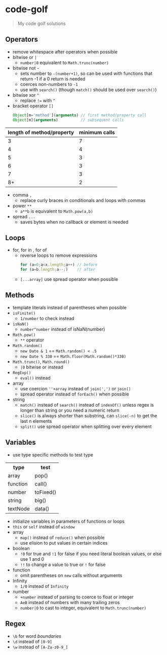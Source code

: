 # code-golf

>   My code golf solutions

## Operators

-   remove whitespace after operators when possible
-   bitwise or `|`
    -   `number|0` equivalent to `Math.trunc(number)`
-   bitwise not `~`
    -   sets number to `-(number+1)`, so can be used with functions that return -1 if a 0 return is needed
    -   coerces non-numbers to `-1`
    -   use with `search()` (though `match()` should be used over `search()`)
-   bitwise xor `^`
    -   replace `!=` with `^`
-   bracket operator `[]`
    ```js
    Object[m='method'](arguments) // first method/property call
    Object[m](arguments)          // subsequent calls
    ```
<table>
<thead>
<tr>
<th>length of method/property</th>
<th>minimum calls</th>
</tr>
</thead>
<tbody>
<tr>
<td>3</td>
<td>7</td>
</tr>
<tr>
<td>4</td>
<td>4</td>
</tr>
<tr>
<td>5</td>
<td>3</td>
</tr>
<tr>
<td>6</td>
<td>3</td>
</tr>
<tr>
<td>7</td>
<td>3</td>
</tr>
<tr>
<td>8+</td>
<td>2</td>
</tr>
</tbody>
</table>

-   comma `,`
    -   replace curly braces in conditionals and loops with commas
-   power `**`
    -   `a**b` is equivalent to `Math.pow(a,b)`
-   spread `...`
    -   saves bytes when no callback or element is needed

## Loops

-   for, for in , for of
    -   reverse loops to remove expressions
        ```js
        for (a=0;a<x.length;a++) // before
        for (a=b.length;a--;)    // after
        ```
    -   `[...array]` use spread operator when possible

## Methods
-   template literals instead of parentheses when possible
-   `isFinite()`
    -   `1/number` to check instead
-   `isNaN()`
    -   `number^number` instead of isNaN(number)
-   `Math.pow()`
    -   `**` operator
-   `Math.random()`
    -   `new Date & 1` == `Math.random() < .5`
    -   `new Date % 330` == `Math.floor(Math.random()*330)`
-   `Math.trunc()`, `Math.round()`
    -   `|0` bitwise or instead
-   `RegExp()`
    -   `eval()` instead
-   array
    -   use coercion `''+array` instead of `join(',')` or `join()`
    -   spread operator instead of `forEach()` when possible
-   string
    -   `match()` instead of `search()` instead of `indexOf()` unless regex is longer than string or you need a numeric return
    -   `slice()` is always shorter than substring, can `slice(-n)` to get the last n elements
    -   `split()` use spread operator when splitting over every element

## Variables

-   use type specific methods to test type
<table>
<tr>
<th>type</th>
<th>test</th>
</tr>
<tr>
<td>array</td>
<td>pop()</td>
</tr>
<tr>
<td>function</td>
<td>call()</td>
</tr>
<tr>
<td>number</td>
<td>toFixed()</td>
</tr>
<tr>
<td>string</td>
<td>big()</td>
</tr>
<tr>
<td>textNode</td>
<td>data()</td>
</tr>
</table>

-   initialize variables in parameters of functions or loops
-   `this` or `self` instead of `window`
-   array
    -   `map()` instead of `reduce()` when possible
    -   use elision to put values in certain indices
-   boolean
    -   `!0` for true and `!1` for false if you need literal boolean values, or else use 1 and 0
    -   `!!` to change a value to true or `!` for false
-   function
    -   omit parentheses on `new` calls without arguments
-   Infinity
    -   `1/0` instead of `Infinity`
-   number
    -   `+number` instead of parsing to coerce to float or integer
    -   `AeB` instead of numbers with many trailing zeros
    -   `number|0` to cast to integer, equivalent to `Math.trunc(number)`

## Regex

-   `\b` for word *boundaries*
-   `\d` instead of `[0-9]`
-   `\w` instead of `[A-Za-z0-9_]`
